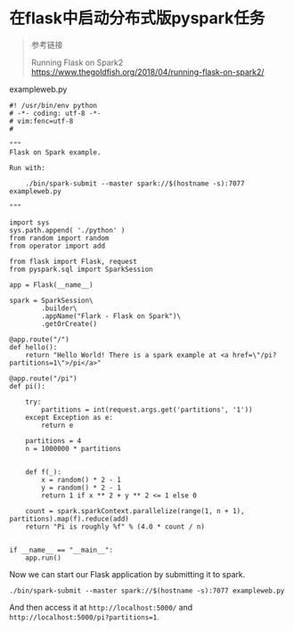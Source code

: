 # 在flask中启动分布式版pyspark任务


>  参考链接
>
>
>
> Running Flask on Spark2
> <https://www.thegoldfish.org/2018/04/running-flask-on-spark2/>


exampleweb.py
    
    #! /usr/bin/env python
    # -*- coding: utf-8 -*-
    # vim:fenc=utf-8
    #
    
    """
    Flask on Spark example.
    
    Run with:
    
        ./bin/spark-submit --master spark://$(hostname -s):7077 exampleweb.py
    
    """
    
    import sys
    sys.path.append( './python' )
    from random import random
    from operator import add
    
    from flask import Flask, request
    from pyspark.sql import SparkSession
    
    app = Flask(__name__)
    
    spark = SparkSession\
            .builder\
            .appName("Flark - Flask on Spark")\
            .getOrCreate()
    
    @app.route("/")
    def hello():
        return "Hello World! There is a spark example at <a href=\"/pi?partitions=1\">/pi</a>"
    
    @app.route("/pi")
    def pi():
    
        try:
            partitions = int(request.args.get('partitions', '1'))
        except Exception as e:
            return e
    
        partitions = 4
        n = 1000000 * partitions
    
    
        def f(_):
            x = random() * 2 - 1
            y = random() * 2 - 1
            return 1 if x ** 2 + y ** 2 <= 1 else 0
    
        count = spark.sparkContext.parallelize(range(1, n + 1), partitions).map(f).reduce(add)
        return "Pi is roughly %f" % (4.0 * count / n)
    
    
    if __name__ == "__main__":
        app.run()


Now we can start our Flask application by submitting it to spark.

    ./bin/spark-submit --master spark://$(hostname -s):7077 exampleweb.py
    
And then access it at `http://localhost:5000/` and `http://localhost:5000/pi?partitions=1`.
